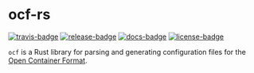 # ocf-rs

[![travis-badge][]][travis] [![release-badge][]][cargo] [![docs-badge][]][docs] [![license-badge][]][license]

`ocf` is a Rust library for parsing and generating configuration files for the
[Open Container Format](https://github.com/opencontainers/specs).

[travis-badge]: https://img.shields.io/travis/arcnmx/ocf-rs/master.svg?style=flat-square
[travis]: https://travis-ci.org/arcnmx/ocf-rs
[release-badge]: https://img.shields.io/github/release/arcnmx/ocf-rs.svg?style=flat-square
[cargo]: https://crates.io/crates/ocf-rs
[docs-badge]: https://img.shields.io/badge/API-docs-blue.svg?style=flat-square
[docs]: http://arcnmx.github.io/ocf-rs/ocf/
[license-badge]: https://img.shields.io/badge/license-MIT-lightgray.svg?style=flat-square
[license]: https://github.com/arcnmx/ocf-rs/blob/master/COPYING
